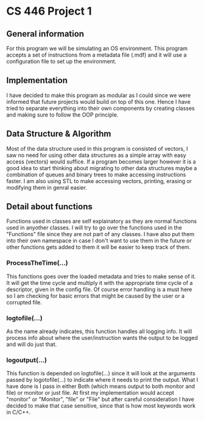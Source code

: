 # CS 446 Project 1

## General information
For this program we will be simulating an OS environment. This program
accepts a set of instructions from a metadata file (.mdf) and it will
use a configuration file to set up the environment.

## Implementation
I have decided to make this program as modular as I could since we were
informed that future projects would build on top of this one. Hence I
have tried to separate everything into their own components by creating
classes and making sure to follow the OOP principle.

## Data Structure & Algorithm
Most of the data structure used in this program is consisted of
vectors, I saw no need for using other data structures as a simple
array with easy access (vectors) would suffice. If a program becomes larger however it is a good idea to start thinking about migrating to other data structures maybe a combination of queues and binary trees to make accessing instructions faster.
I am also using STL to make accessing vectors, printing, erasing or modifying them in genral easier.

## Detail about functions
Functions used in classes are self explainatory as they are normal functions used in anyother classes. I will try to go over the functions used in the \"Functions\" file since they are not part of any classes. I have also put them into their own namespace in case I don't want to use them in the future or other functions gets added to them it will be easier to keep track of them.

### ProcessTheTime(...)
This functions goes over the loaded metadata and tries to make sense of it. It will get the time cycle and multiply it with the appropriate time cycle of a descriptor, given in the config file.
Of course error handling is a must here so I am checking for basic errors that might be caused by the user or a corrupted file.

### logtofile(...)
As the name already indicates, this function handles all logging info. It will process info about where the user/instruction wants the output to be logged and will do just that.

### logoutput(...)
This function is depended on logtofile(...) since it will look at the arguments passed by logotofile(...) to indicate where it needs to print the output. What I have done is I pass in either Both (which means output to both monitor and file) or monitor or just file. At first my implementation would accept "monitor" or "Monitor", "file" or "File" but after careful consideration I have decided to make that case sensitive, since that is how most keywords work in C/C++.


